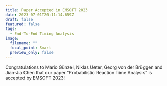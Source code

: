 ```yaml
---
title: Paper Accepted in EMSOFT 2023
date: 2023-07-01T20:11:14.659Z
draft: false
featured: false
tags:
  - End-To-End Timing Analysis
image:
  filename: ""
  focal_point: Smart
  preview_only: false
---
```

Congratulations to Mario Günzel, Niklas Ueter, Georg von der Brüggen and Jian-Jia Chen that our paper “Probabilistic Reaction Time Analysis” is accepted by EMSOFT 2023!